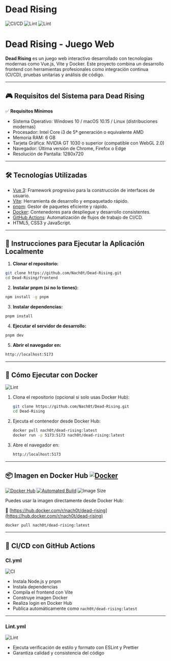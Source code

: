 # Dead Rising

![CI/CD](https://github.com/Nach0t/Dead-Rising/actions/workflows/CI.yml/badge.svg)
![Lint](https://github.com/Nach0t/Dead-Rising/actions/workflows/Lint.yml/badge.svg)
![Lint](https://github.com/Nach0t/Dead-Rising/actions/workflows/docker.yml/badge.svg)


# Dead Rising - Juego Web

**Dead Rising** es un juego web interactivo desarrollado con tecnologías modernas como Vue.js, Vite y Docker. Este proyecto combina un desarrollo frontend con herramientas profesionales como integración continua (CI/CD), pruebas unitarias y análisis de código.

---

## 🎮 Requisitos del Sistema para Dead Rising

✅ **Requisitos Mínimos**
- Sistema Operativo: Windows 10 / macOS 10.15 / Linux (distribuciones modernas)
- Procesador: Intel Core i3 de 5ª generación o equivalente AMD
- Memoria RAM: 6 GB
- Tarjeta Gráfica: NVIDIA GT 1030 o superior (compatible con WebGL 2.0)
- Navegador: Última versión de Chrome, Firefox o Edge
- Resolución de Pantalla: 1280x720

---

## 🛠 Tecnologías Utilizadas

- [Vue 3](https://vuejs.org/): Framework progresivo para la construcción de interfaces de usuario.
- [Vite](https://vitejs.dev/): Herramienta de desarrollo y empaquetado rápido.
- [pnpm](https://pnpm.io/): Gestor de paquetes eficiente y rápido.
- [Docker](https://www.docker.com/): Contenedores para despliegue y desarrollo consistentes.
- [GitHub Actions](https://github.com/features/actions): Automatización de flujos de trabajo de CI/CD.
- HTML5, CSS3 y JavaScript.

---

## 🚀 Instrucciones para Ejecutar la Aplicación Localmente

1. **Clonar el repositorio:**
```bash
git clone https://github.com/Nach0t/Dead-Rising.git
cd Dead-Rising/frontend
```

2. **Instalar pnpm (si no lo tienes):**
```bash
npm install -g pnpm
```

3. **Instalar dependencias:**
```bash
pnpm install
```

4. **Ejecutar el servidor de desarrollo:**
```bash
pnpm dev
```

5. **Abrir el navegador en:**
```bash
http://localhost:5173
```

---


## 🐳 Cómo Ejecutar con Docker

![Lint](https://github.com/Nach0t/Dead-Rising/actions/workflows/docker.yml/badge.svg)

1. Clona el repositorio (opcional si solo usas Docker Hub):

   ```bash
   git clone https://github.com/Nach0t/Dead-Rising.git
   cd Dead-Rising
   ```

2. Ejecuta el contenedor desde Docker Hub:

   ```bash
   docker pull nach0t/dead-rising:latest
   docker run -p 5173:5173 nach0t/dead-rising:latest
   ```

3. Abre el navegador en:

   ```bash
   http://localhost:5173
   ```

---

## 📦 Imagen en Docker Hub [![Docker](https://img.shields.io/badge/Docker-2496ED?logo=docker&logoColor=fff)](#)

[![Docker Hub](https://img.shields.io/badge/Docker--Hub-nach0t%2Fdead--rising-blue?style=for-the-badge&logo=docker)](https://hub.docker.com/r/nach0t/dead-rising)
[![Automated Build](https://img.shields.io/docker/automated/nach0t/dead-rising?style=for-the-badge)](https://hub.docker.com/r/nach0t/dead-rising)
![Image Size](https://img.shields.io/docker/image-size/nach0t/dead-rising/latest?style=for-the-badge)

Puedes usar la imagen directamente desde Docker Hub:

🔗 [https://hub.docker.com/r/nach0t/dead-rising](https://hub.docker.com/r/nach0t/dead-rising)

```bash
docker pull nach0t/dead-rising:latest
```

---


## 🔄 CI/CD con GitHub Actions


### CI.yml

![CI](https://github.com/Nach0t/Dead-Rising/actions/workflows/CI.yml/badge.svg)

- Instala Node.js y pnpm
- Instala dependencias
- Compila el frontend con Vite
- Construye imagen Docker
- Realiza login en Docker Hub
- Publica automáticamente como `nach0t/dead-rising:latest`

---

### Lint.yml

![Lint](https://github.com/Nach0t/Dead-Rising/actions/workflows/Lint.yml/badge.svg)

- Ejecuta verificación de estilo y formato con ESLint y Prettier
- Garantiza calidad y consistencia del código
